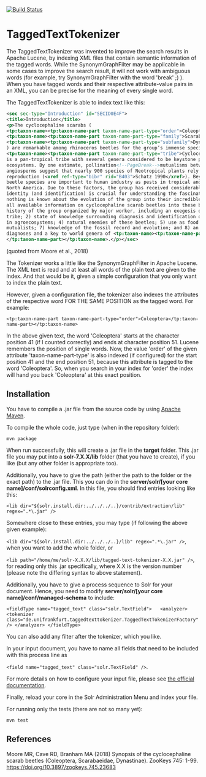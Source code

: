 [![Build Status](https://travis-ci.org/GrazingScientist/TaggedTextTokenizer.svg?branch=master)](https://travis-ci.org/GrazingScientist/TaggedTextTokenizer)

# TaggedTextTokenizer
The TaggedTextTokenizer was invented to improve the search results in Apache Lucene, by indexing XML files that contain semantic information of the tagged words. While the SynonymGraphFilter may be applicable in some cases to improve the search result, it will not work with ambiguous words (for example, try SynonymGraphFilter with the word 'break' ;) ). When you have tagged words and their respective attribute-value pairs in an XML, you can be precise for the meaning of every single word.

The TaggedTextTokenizer is able to index text like this:

```xml
<sec sec-type="Introduction" id="SECID0E4F">
<title>Introduction</title>
<p>The cyclocephaline scarabs (
<tp:taxon-name><tp:taxon-name-part taxon-name-part-type="order">Coleoptera</tp:taxon-name-part></tp:taxon-name>:
<tp:taxon-name><tp:taxon-name-part taxon-name-part-type="family">Scarabaeidae</tp:taxon-name-part></tp:taxon-name>:
<tp:taxon-name><tp:taxon-name-part taxon-name-part-type="subfamily">Dynastinae</tp:taxon-name-part></tp:taxon-name>
) are remarkable among rhinoceros beetles for the group’s immense species richness and ecological importance.  
<tp:taxon-name><tp:taxon-name-part taxon-name-part-type="tribe">Cyclocephalini</tp:taxon-name-part></tp:taxon-name> 
is a pan-tropical tribe with several genera considered to be keystone pollinators in New and Old World tropical 
ecosystems. By one estimate, pollination<!--PageBreak-->mutualisms between cyclocephalines and early-diverging 
angiosperms suggest that nearly 900 species of Neotropical plants rely upon these scarab beetles for sexual 
reproduction (<xref ref-type="bibr" rid="B403">Schatz 1990</xref>). Beyond tropical forests, cyclocephaline scarab 
beetle species are important to human industry as pests in tropical and temperate agroecosystems and turfgrass in 
North America. Due to these factors, the group has received considerable alpha-taxonomic attention as species
identity (and identification) is crucial for understanding the fascinating biology of these scarabs. However, almost
nothing is known about the evolution of the group into their incredible ecological roles.</p><p>This paper synthesizes
all available information on cyclocephaline scarab beetles into these broad categories: 1) taxonomic and nomenclatural
history of the group organized by major worker, including an exegesis of Endrődi’s German-language revision of the 
tribe; 2) state of knowledge surrounding diagnosis and identification of immature life-stages; 3) economic importance 
in agroecosystems; 4) natural enemies of these beetles; 5) use as food by humans; 6) importance of adults as pollination
mutualists; 7) knowledge of the fossil record and evolution; and 8) an overview of each genus, including expanded 
diagnoses and a key to world genera of <tp:taxon-name><tp:taxon-name-part taxon-name-part-type="tribe">Cyclocephalini
</tp:taxon-name-part></tp:taxon-name>.</p></sec>
```
(quoted from Moore et al., 2018)

The Tokenizer works a little like the SynonymGraphFilter in Apache Lucene. The XML text is read and at least all words of the plain text are given to the index. And that would be it, given a simple configuration that you only want to index
the plain text.

However, given a configuration file, the tokenizer also indexes the attributes of the respective word FOR THE SAME POSITION as the tagged word. For example:

`<tp:taxon-name-part taxon-name-part-type="order">Coleoptera</tp:taxon-name-part></tp:taxon-name>`

In the above given text, the word 'Coleoptera' starts at the character position 41 (if I counted correctly) and ends at character position 51. Lucene remembers the position of single words. Now, the value 'order' of the given attribute 'taxon-name-part-type' is also indexed (if configured) for the start position 41 and the end position 51, because this attribute is tagged to the word 'Coleoptera'. So, when you search in your index for 'order' the index will hand you back 'Coleoptera' at this exact position.

## Installation
You have to compile a .jar file from the source code by using [Apache Maven](https://maven.apache.org/).

To compile the whole code, just type (when in the repository folder):

`mvn package`

When run successfully, this will create a .jar file in the **target** folder. This .jar file you may put into a **solr-7.X.X/lib** folder (that you have to create), if you like (but any other folder is appropriate too). 

Additionally, you have to give the path (either the path to the folder or the exact path) to the .jar file. This you can do in the **server/solr/[your core name]/conf/solrconfig.xml**. In this file, you should find entries looking like this:

`<lib dir="${solr.install.dir:../../../..}/contrib/extraction/lib" regex=".*\.jar" />`

Somewhere close to these entries, you may type (if following the above given example):

`<lib dir="${solr.install.dir:../../../..}/lib" regex=".*\.jar" />`, when you want to add the whole folder, or

`<lib path="/home/me/solr-X.X.X/lib/tagged-text-tokenizer-X.X.jar" />`, for reading only this .jar specifically, where X.X is the version number (please note the differing syntax to above statement).

Additionally, you have to give a process sequence to Solr for your document. Hence, you need to modify **server/solr/[your core name]/conf/managed-schema** to include:

`<fieldType name="tagged_text" class="solr.TextField">  
<analyzer>  
<tokenizer class="de.unifrankfurt.taggedtexttokenizer.TaggedTextTokenizerFactory" />
    </analyzer>
 </fieldType>`
 
 You can also add any filter after the tokenizer, which you like.
 
 In your input document, you have to name all fields that need to be included with this process line as
 
 `<field name="tagged_text" class="solr.TextField" />`.
 
 For more details on how to configure your input file, please see [the official documentation](https://lucene.apache.org/solr/guide/7_3/uploading-data-with-index-handlers.html).
 
 Finally, reload your core in the Solr Administration Menu and index your file.

For running only the tests (there are not so many yet):

`mvn test`


## References

Moore MR, Cave RD, Branham MA (2018) Synopsis of the cyclocephaline scarab beetles (Coleoptera, Scarabaeidae, Dynastinae). 
ZooKeys 745: 1-99. https://doi.org/10.3897/zookeys.745.23683
